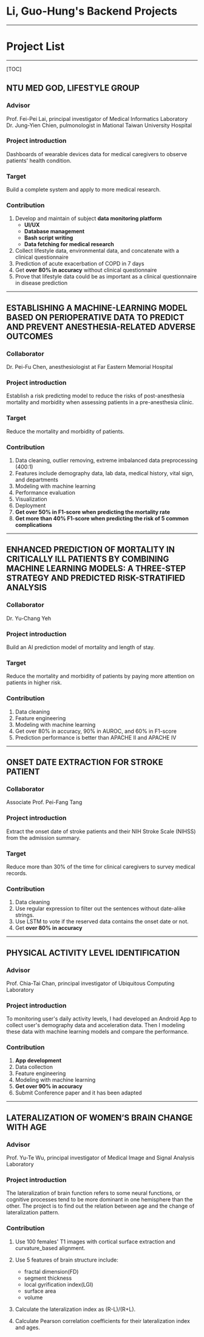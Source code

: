 # Li, Guo-Hung's Backend Projects
---
# Project List
---
[TOC]
<!---
## 6 minutes walking test image system
### Advisor
Prof. Fei-Pei Lai, principal investigator of Medical Informatics Laboratory  
Dr. Jung-Yien Chien, pulmonologist at National Taiwan University Hospital

### Project introduction
6 minutes walking test is an important clinical test in assessing aerobic capacity and endurance. A patient is asked to walk back and forth through  a 30 meters hallway in 6 minutes, and a professional caregiver needs to stay next to the patient during the test. This system aims to make patients have the ability to conduct the test outside the hospital without accompanied by a caregiver.
### Contribution
1. Use Jetson Nano and camera to fetch the real-time image of the test.
2. Use Yolo v4 to detect the patients' joints.
3. Calculate the distance and velocity the patient has walked during the test.
 --->
## NTU MED GOD, LIFESTYLE GROUP
### Advisor
Prof. Fei-Pei Lai, principal investigator of Medical Informatics Laboratory  
Dr. Jung-Yien Chien, pulmonologist in Mational Taiwan University Hospital

### Project introduction
Dashboards of wearable devices data for medical caregivers to observe patients' health condition.
### Target
Build a complete system and apply to more medical research.
### Contribution
1. Develop and maintain of subject **data monitoring platform** 
    - **UI/UX**
    - **Database management**
    - **Bash script writing**
    - **Data fetching for medical research**
2. Collect lifestyle data, environmental data, and concatenate with a clinical questionnaire
3. Prediction of acute exacerbation of COPD in 7 days
4. Get **over 80% in accuracy** without clinical questionnaire
5. Prove that lifestyle data could be as important as a clinical questionnaire in disease prediction

---
## ESTABLISHING A MACHINE-LEARNING MODEL BASED ON PERIOPERATIVE DATA TO PREDICT AND PREVENT ANESTHESIA-RELATED ADVERSE OUTCOMES

### Collaborator
Dr. Pei-Fu Chen, anesthesiologist at Far Eastern Memorial Hospital
### Project introduction
Establish a risk predicting model to reduce the risks of post-anesthesia mortality and morbidity when assessing patients in a pre-anesthesia clinic.
### Target
Reduce the mortality and morbidity of patients.
### Contribution
1. Data cleaning, outlier removing, extreme imbalanced data preprocessing (400:1)
2. Features include demography data, lab data, medical history, vital sign, and departments
3. Modeling with machine learning 
4. Performance evaluation
5. Visualization
6. Deployment
7. **Get over 50% in F1-score when predicting the mortality rate**
8. **Get more than 40% F1-score when predicting the risk of 5 common complications** 
---

## ENHANCED PREDICTION OF MORTALITY IN CRITICALLY ILL PATIENTS BY COMBINING MACHINE LEARNING MODELS: A THREE-STEP STRATEGY AND PREDICTED RISK-STRATIFIED ANALYSIS
### Collaborator
Dr. Yu-Chang Yeh
### Project introduction
Build an AI prediction model of mortality and length of stay. 
### Target
Reduce the mortality and morbidity of patients by paying more attention on patients in higher risk.
### Contribution
1. Data cleaning
2. Feature engineering
3. Modeling with machine learning
4. Get over 80% in accuracy, 90% in AUROC, and 60% in F1-score
5. Prediction performance is better than APACHE II and APACHE IV
---
## ONSET DATE EXTRACTION FOR STROKE PATIENT
### Collaborator
Associate Prof. Pei-Fang Tang
### Project introduction
Extract the onset date of stroke patients and their NIH Stroke Scale (NIHSS) from the admission summary.
### Target
Reduce more than 30% of the time for clinical caregivers to survey medical records. 
### Contribution
1. Data cleaning
2. Use regular expression to filter out the sentences without date-alike strings.
3. Use LSTM to vote if the reserved data contains the onset date or not.
4. Get **over 80% in accuracy**
---
## PHYSICAL ACTIVITY LEVEL IDENTIFICATION
### Advisor
Prof. Chia-Tai Chan, principal investigator of Ubiquitous Computing Laboratory
### Project introduction
To monitoring user's daily activity levels, I had developed an Android App to collect user's demography data and acceleration data. Then I modeling these data with machine learning models and compare the performance.
### Contribution
1. **App development**
2. Data collection
3. Feature engineering
4. Modeling with machine learning
5. **Get over 90% in accuracy**
6. Submit Conference paper and it has been adapted

---
## LATERALIZATION OF WOMEN’S BRAIN CHANGE WITH AGE
### Advisor 
Prof. Yu-Te Wu, principal investigator of Medical Image and Signal Analysis Laboratory
### Project introduction
The lateralization of brain function refers to some neural functions, or cognitive processes tend to be more dominant in one hemisphere than the other. The project is to find out the relation between age and the change of lateralization pattern.
### Contribution
1. Use 100 females' T1 images with cortical surface extraction and curvature_based alignment.
  
2. Use 5 features of brain structure include:
    - fractal dimension(FD)
    - segment thickness
    - local gyrification index(LGI)
    - surface area
    - volume  

3. Calculate the lateralization index as (R-L)/(R+L).  
4. Calculate Pearson correlation coefficients for their lateralization index and ages.
